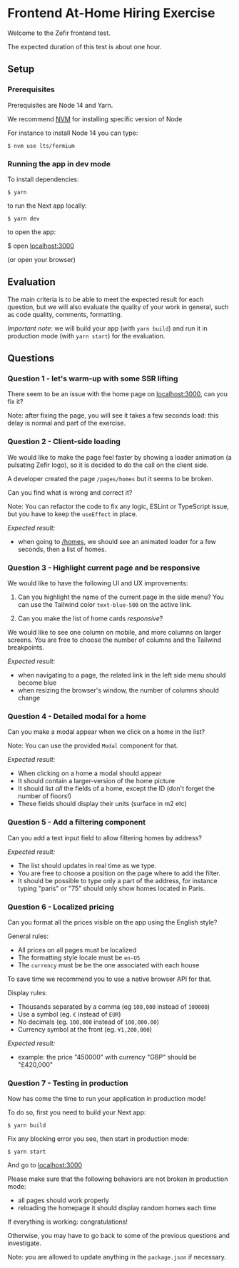 # Frontend At-Home Hiring Exercise

Welcome to the Zefir frontend test.

The expected duration of this test is about one hour.

## Setup

### Prerequisites

Prerequisites are Node 14 and Yarn.

We recommend [NVM](https://github.com/nvm-sh/nvm) for installing specific version of Node

For instance to install Node 14 you can type:

    $ nvm use lts/fermium

### Running the app in dev mode

To install dependencies:

    $ yarn

to run the Next app locally:

    $ yarn dev

to open the app:

   $ open [localhost:3000](http://localhost:3000)

(or open your browser)

## Evaluation

The main criteria is to be able to meet the expected result for each question, but we will also evaluate the quality of your work in general, such as code quality, comments, formatting.

*Important note*: we will build your app (with `yarn build`) and run it in production mode (with `yarn start`) for the evaluation.

## Questions

### Question 1 - let's warm-up with some SSR lifting

There seem to be an issue with the home page on [localhost:3000](http://localhost:3000), can you fix it?

Note: after fixing the page, you will see it takes a few seconds load: this delay is normal and part of the exercise.

### Question 2 - Client-side loading

We would like to make the page feel faster by showing a loader animation (a pulsating Zefir logo), so it is decided to do the call on the client side.

A developer created the page `/pages/homes` but it seems to be broken.

Can you find what is wrong and correct it?

Note: You can refactor the code to fix any logic, ESLint or TypeScript issue, but you have to keep the `useEffect` in place.

*Expected result:*

- when going to [/homes](https://localhost:3000/homes), we should see an animated loader for a few seconds, then a list of homes.

### Question 3 - Highlight current page and be responsive

We would like to have the following UI and UX improvements:

1. Can you highlight the name of the current page in the side menu?
You can use the Tailwind color `text-blue-500` on the active link.

2. Can you make the list of home cards *responsive*?

We would like to see one column on mobile, and more columns on larger screens.
You are free to choose the number of columns and the Tailwind breakpoints.

*Expected result:*

- when navigating to a page, the related link in the left side menu should become blue
- when resizing the browser's window, the number of columns should change

### Question 4 - Detailed modal for a home

Can you make a modal appear when we click on a home in the list?

Note: You can use the provided `Modal` component for that.

*Expected result:*

- When clicking on a home a modal should appear
- It should contain a larger-version of the home picture
- It should list *all* the fields of a home, except the ID (don't forget the number of floors!)
- These fields should display their units (surface in m2 etc)

### Question 5 - Add a filtering component

Can you add a text input field to allow filtering homes by address?

*Expected result:*

- The list should updates in real time as we type.
- You are free to choose a position on the page where to add the filter.
- It should be possible to type only a part of the address, for instance
typing "paris" or "75" should only show homes located in Paris.


### Question 6 - Localized pricing

Can you format all the prices visible on the app using the English style?

General rules:

- All prices on all pages must be localized
- The formatting style locale must be `en-US`
- The `currency` must be be the one associated with each house

To save time we recommend you to use a native browser API for that.

Display rules:

- Thousands separated by a comma (eg `100,000` instead of `100000`)
- Use a symbol (eg. `€` instead of `EUR`)
- No decimals (eg. `100,000` instead of `100,000.00`)
- Currency symbol at the front (eg. `¥1,200,000`)

*Expected result:*

- example: the price "450000" with currency "GBP" should be "£420,000"

### Question 7 - Testing in production

Now has come the time to run your application in production mode!

To do so, first you need to build your Next app:

    $ yarn build

Fix any blocking error you see, then start in production mode:

    $ yarn start

And go to [localhost:3000](http://localhost:3000)

Please make sure that the following behaviors are not broken in production mode:

- all pages should work properly
- reloading the homepage it should display random homes each time

If everything is working: congratulations!

Otherwise, you may have to go back to some of the previous questions and investigate.

Note: you are allowed to update anything in the `package.json` if necessary.
